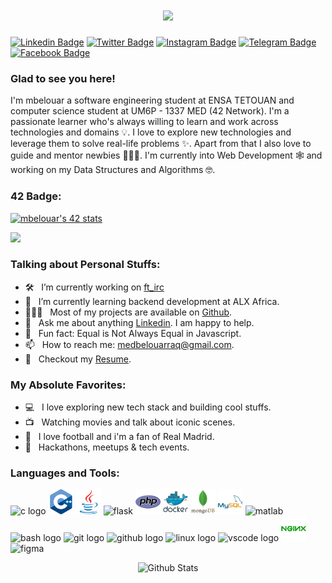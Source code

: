 <h1 align="center">
  <a href="https://git.io/typing-svg">
    <img src="https://readme-typing-svg.herokuapp.com/?lines=Hello,+There!+👋;This+is+Mbelouar....;Nice+to+meet+you!&center=true&size=30">
  </a>
</h1>

[![Linkedin Badge](https://img.shields.io/badge/linkedin-%230077B5.svg?style=for-the-badge&logo=linkedin&logoColor=white)](https://www.linkedin.com/in/mohammed-bel-ouarraq-554057218/)
[![Twitter Badge](https://img.shields.io/badge/Twitter-%231DA1F2.svg?style=for-the-badge&logo=Twitter&logoColor=white)](https://twitter.com/MBelouarraq)
[![Instagram Badge](https://img.shields.io/badge/Instagram-%23E4405F.svg?style=for-the-badge&logo=Instagram&logoColor=white)](https://instagram.com/med.belouarraq/)
[![Telegram Badge](https://img.shields.io/badge/Telegram-2CA5E0?style=for-the-badge&logo=telegram&logoColor=white)](https://t.me/medbelouarraq)
[![Facebook Badge](https://img.shields.io/badge/Facebook-%231877F2.svg?style=for-the-badge&logo=Facebook&logoColor=white)](https://web.facebook.com/Med.Belouarraq)

### Glad to see you here! &nbsp;

I'm mbelouar a software engineering student at ENSA TETOUAN and computer science student at UM6P - 1337 MED (42 Network). I'm a passionate learner who's always willing to learn and work across technologies and domains 💡. I love to explore new technologies and leverage them to solve real-life problems ✨. Apart from that I also love to guide and mentor newbies 👨🏻‍💻. I'm currently into Web Development 🕸️ and working on my Data Structures and Algorithms 🤓.


### 42 Badge:
<a href="https://github.com/oakoudad/badge42"><img src="https://badge.mediaplus.ma/binary/mbelouar" alt="mbelouar's 42 stats" /></a>

[![](https://img.shields.io/github/followers/medbelouarraq?label=mbelouar&style=for-the-badge)](https://gitwar.herokuapp.com/)


### Talking about Personal Stuffs:

- 🛠 &nbsp; I’m currently working on [ft_irc](https://github.com/mbelouar/FT_IRC)
- 🚀 &nbsp; I’m currently learning backend development at ALX Africa.
- 👨🏻‍💻 &nbsp; Most of my projects are available on [Github](https://github.com/mbelouar).
- 💬 &nbsp; Ask me about anything [Linkedin](https://www.linkedin.com/in/mohammed-bel-ouarraq-554057218/). I am happy to help.
- 👾 &nbsp; Fun fact: Equal is Not Always Equal in Javascript.
- 📫 &nbsp; How to reach me: medbelouarraq@gmail.com.
- 📝 &nbsp; Checkout my [Resume](https://acrobat.adobe.com/id/urn:aaid:sc:EU:e4e7af8a-2878-4f91-995b-7afaaba5d104).


### My Absolute Favorites:

- 💻 &nbsp; I love exploring new tech stack and building cool stuffs.
- 📺 &nbsp; Watching movies and talk about iconic scenes.
- 🥅 &nbsp; I love football and i'm a fan of Real Madrid.
- 🍕 &nbsp; Hackathons, meetups & tech events.


### Languages and Tools:

<div align="left">
  <img src="https://cdn.jsdelivr.net/gh/devicons/devicon/icons/c/c-original.svg" height="40" width="52" alt="c logo"  />
  <img src="https://raw.githubusercontent.com/devicons/devicon/master/icons/cplusplus/cplusplus-original.svg" alt="cplusplus" width="40" height="40" />
  <img src="https://raw.githubusercontent.com/devicons/devicon/master/icons/java/java-original.svg" alt="java" width="40" height="40" />
  <img src="https://www.vectorlogo.zone/logos/pocoo_flask/pocoo_flask-icon.svg" alt="flask" width="40" height="40" />
  <img src="https://raw.githubusercontent.com/devicons/devicon/master/icons/php/php-original.svg" alt="php" width="40" height="40" />
  <img src="https://raw.githubusercontent.com/devicons/devicon/master/icons/docker/docker-original-wordmark.svg" alt="docker" width="40" height="40" />
  <img src="https://raw.githubusercontent.com/devicons/devicon/master/icons/mongodb/mongodb-original-wordmark.svg" alt="mongodb" width="40" height="40" />
  <img src="https://raw.githubusercontent.com/devicons/devicon/master/icons/mysql/mysql-original-wordmark.svg" alt="mysql" width="40" height="40" />
  <img src="https://upload.wikimedia.org/wikipedia/commons/2/21/Matlab_Logo.png" alt="matlab" width="40" height="40" />
  <img src="https://cdn.jsdelivr.net/gh/devicons/devicon/icons/bash/bash-original.svg" height="40" width="52" alt="bash logo"  />
  <img src="https://cdn.jsdelivr.net/gh/devicons/devicon/icons/git/git-original.svg" height="40" width="52" alt="git logo"  />
  <img src="https://cdn.jsdelivr.net/gh/devicons/devicon/icons/github/github-original.svg" height="40" width="52" alt="github logo"  />
  <img src="https://cdn.jsdelivr.net/gh/devicons/devicon/icons/linux/linux-original.svg" height="40" width="52" alt="linux logo"  />
  <img src="https://cdn.jsdelivr.net/gh/devicons/devicon/icons/vscode/vscode-original.svg" height="40" width="52" alt="vscode logo"  />
  <img src="https://raw.githubusercontent.com/devicons/devicon/master/icons/nginx/nginx-original.svg" alt="nginx" width="40" height="40" />
  <img src="https://www.vectorlogo.zone/logos/figma/figma-icon.svg" alt="figma" width="40" height="40" />
</div>


</p>
<p align="center">
        <img src="https://raw.githubusercontent.com/mayhemantt/mayhemantt/Update/svg/Bottom.svg" alt="Github Stats" />
</p>
